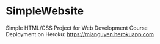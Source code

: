 # SimpleWebsite
Simple HTML/CSS Project for Web Development Course <br>
Deployment on Heroku: https://mianguyen.herokuapp.com

